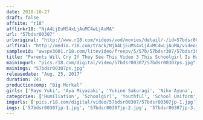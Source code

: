 ```yaml
---
date: 2018-10-27
draft: false
affsite: "r18"
afflinkr18: "NjA4LjEuMS4xLjAuMC4wLjAuMA"
url: "57bdsr00307"
urloriginal: "http://www.r18.com/videos/vod/movies/detail/-/id=57bdsr00307"
urlfinal: "http://media.r18.com/track/NjA4LjEuMS4xLjAuMC4wLjAuMA/videos/vod/movies/detail/-/id=57bdsr00307"
samplevid: "awspv3001.r18.com/litevideo/freepv/5/57b/57bdsr307/57bdsr307_dmb_w.mp4"
title: "Parents Will Cry If They See This Video 3 This Schoolgirl Is Having Rape And Torturous Sex So Painful She'll Want To Die, But It Also Feels So Good She's Panting With Ecstasy A Neat And Clean JK In Mouth Cumming Ejaculation & Cum Face Sex"
mainimgurl: "pics.r18.com/digital/video/57bdsr00307/57bdsr00307ps.jpg"
mainimgs: "57bdsr00307ps.jpg"
releasedate: "Aug. 25, 2017"
duration: 241
productioncomp: "Big Morkal"
girls: ['Mayu Yuki', 'Aya Miyazaki', 'Yukine Sakuragi', 'Niko Ayuna', 'Mika Miyake', 'Yuri Asada']
categories: ['Humiliation', 'Schoolgirl', 'Youthful', 'School Uniform', 'Amateur', 'Threesome / Foursome', 'Facial', 'Over 4 Hours', 'Hi-Def']
imgurls: ['pics.r18.com/digital/video/57bdsr00307/57bdsr00307jp-1.jpg', 'pics.r18.com/digital/video/57bdsr00307/57bdsr00307jp-2.jpg', 'pics.r18.com/digital/video/57bdsr00307/57bdsr00307jp-3.jpg', 'pics.r18.com/digital/video/57bdsr00307/57bdsr00307jp-4.jpg', 'pics.r18.com/digital/video/57bdsr00307/57bdsr00307jp-5.jpg', 'pics.r18.com/digital/video/57bdsr00307/57bdsr00307jp-6.jpg', 'pics.r18.com/digital/video/57bdsr00307/57bdsr00307jp-7.jpg', 'pics.r18.com/digital/video/57bdsr00307/57bdsr00307jp-8.jpg', 'pics.r18.com/digital/video/57bdsr00307/57bdsr00307jp-9.jpg', 'pics.r18.com/digital/video/57bdsr00307/57bdsr00307jp-10.jpg', 'pics.r18.com/digital/video/57bdsr00307/57bdsr00307jp-11.jpg', 'pics.r18.com/digital/video/57bdsr00307/57bdsr00307jp-12.jpg', 'pics.r18.com/digital/video/57bdsr00307/57bdsr00307jp-13.jpg', 'pics.r18.com/digital/video/57bdsr00307/57bdsr00307jp-14.jpg', 'pics.r18.com/digital/video/57bdsr00307/57bdsr00307jp-15.jpg', 'pics.r18.com/digital/video/57bdsr00307/57bdsr00307jp-16.jpg', 'pics.r18.com/digital/video/57bdsr00307/57bdsr00307jp-17.jpg', 'pics.r18.com/digital/video/57bdsr00307/57bdsr00307jp-18.jpg', 'pics.r18.com/digital/video/57bdsr00307/57bdsr00307jp-19.jpg', 'pics.r18.com/digital/video/57bdsr00307/57bdsr00307jp-20.jpg']
imgs: ['57bdsr00307jp-1.jpg', '57bdsr00307jp-2.jpg', '57bdsr00307jp-3.jpg', '57bdsr00307jp-4.jpg', '57bdsr00307jp-5.jpg', '57bdsr00307jp-6.jpg', '57bdsr00307jp-7.jpg', '57bdsr00307jp-8.jpg', '57bdsr00307jp-9.jpg', '57bdsr00307jp-10.jpg', '57bdsr00307jp-11.jpg', '57bdsr00307jp-12.jpg', '57bdsr00307jp-13.jpg', '57bdsr00307jp-14.jpg', '57bdsr00307jp-15.jpg', '57bdsr00307jp-16.jpg', '57bdsr00307jp-17.jpg', '57bdsr00307jp-18.jpg', '57bdsr00307jp-19.jpg', '57bdsr00307jp-20.jpg']
---
```

